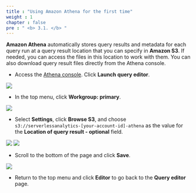 ```yaml
---
title : "Using Amazon Athena for the first time"
weight : 1
chapter : false
pre : " <b> 3.1. </b> "
---
```


**Amazon Athena** automatically stores query results and metadata for each query run at a query result location that you can specify in **Amazon S3**. If needed, you can access the files in this location to work with them. You can also download query result files directly from the Athena console.

- Access the [Athena console](https://ap-southeast-1.console.aws.amazon.com/athena/home?region=ap-southeast-1#/landing-page). Click **Launch query editor**.

![](/images/3.exploring/1.png)

- In the top menu, click **Workgroup: primary**.

![](/images/3.exploring/2.png)

- Select **Settings**, click **Browse S3**, and choose `s3://serverlessanalytics-[your-account-id]-athena` as the value for the **Location of query result - optional** field.

![](/images/3.exploring/3.png)
![](/images/3.exploring/4.png)

- Scroll to the bottom of the page and click **Save**.

![](/images/3.exploring/5.png)

- Return to the top menu and click **Editor** to go back to the **Query editor** page.
